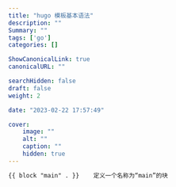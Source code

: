 ```yaml
---
title: "hugo 模板基本语法"
description: ""
Summary: ""
tags: ['go']
categories: []

ShowCanonicalLink: true
canonicalURL: ""

searchHidden: false
draft: false
weight: 2

date: "2023-02-22 17:57:49"

cover:
    image: ""
    alt: ""
    caption: ""
    hidden: true
---
```


``` html
{{ block "main" . }}    定义一个名称为“main”的块
```
